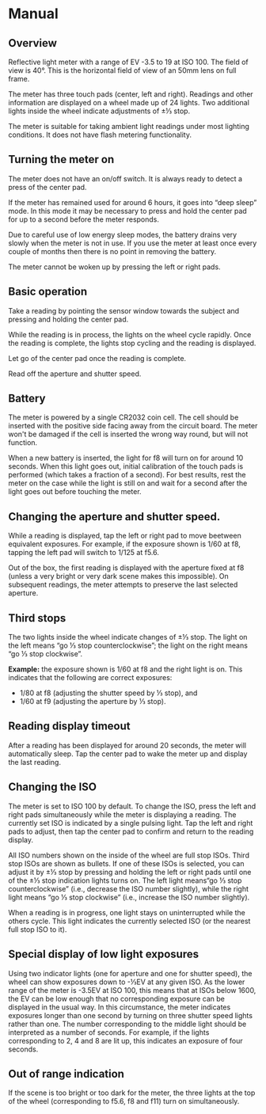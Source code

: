 # Manual

## Overview

Reflective light meter with a range of EV -3.5 to 19 at ISO
100. The field of view is 40°. This is the horizontal field of view of an 50mm
lens on full frame.

The meter has three touch pads (center, left and right). Readings and other
information are displayed on a wheel made up of 24 lights. Two additional lights
inside the wheel indicate adjustments of ±⅓ stop.

The meter is suitable for taking ambient light readings under most lighting
conditions. It does not have flash metering functionality.

## Turning the meter on

The meter does not have an on/off switch. It is always ready to detect a press
of the center pad.

If the meter has remained used for around 6 hours, it goes into “deep sleep”
mode. In this mode it may be necessary to press and hold the center pad for up
to a second before the meter responds.

Due to careful use of low energy sleep modes, the battery drains very slowly
when the meter is not in use. If you use the meter at least once every couple of
months then there is no point in removing the battery.

The meter cannot be woken up by pressing the left or right pads.

## Basic operation

Take a reading by pointing the sensor window towards the subject and 
pressing and holding the center pad.

While the reading is in process, the lights on the wheel cycle rapidly. Once the
reading is complete, the lights stop cycling and the reading is displayed.

Let go of the center pad once the reading is complete.

Read off the aperture and shutter speed.

## Battery

The meter is powered by a single CR2032 coin cell. The cell should be inserted
with the positive side facing away from the circuit board. The meter won't be damaged
if the cell is inserted the wrong way round, but will not function.

When a new battery is inserted, the light for f8 will turn on for around 10
seconds. When this light goes out, initial calibration of the touch pads is
performed (which takes a fraction of a second). For best results, rest the meter
on the case while the light is still on and wait for a second after the light goes
out before touching the meter.

## Changing the aperture and shutter speed.

While a reading is displayed, tap the left or right pad to move
beetween equivalent exposures. For example, if the exposure shown is 1/60 at f8,
tapping the left pad will switch to 1/125 at f5.6.

Out of the box, the first reading is displayed with the aperture fixed at f8
(unless a very bright or very dark scene makes this impossible). On subsequent
readings, the meter attempts to preserve the last selected aperture.

## Third stops

The two lights inside the wheel indicate changes of ±⅓ stop. The light on the
left means “go ⅓ stop counterclockwise”; the light on the right
means “go ⅓ stop clockwise”.

**Example:** the exposure shown is 1/60 at f8 and the right light is on. This
indicates that the following are correct exposures:

* 1/80 at f8 (adjusting the shutter speed by ⅓ stop), and
* 1/60 at f9 (adjusting the aperture by ⅓ stop).

## Reading display timeout

After a reading has been displayed for around 20 seconds, the meter will
automatically sleep. Tap the center pad to wake the meter up and display the
last reading.

## Changing the ISO

The meter is set to ISO 100 by default. To change the ISO, press the left and
right pads simultaneously while the meter is displaying a reading. The currently
set ISO is indicated by a single pulsing light. Tap the left and right pads to
adjust, then tap the center pad to confirm and return to the reading display.

All ISO numbers shown on the inside of the wheel are full stop ISOs. Third stop
ISOs are shown as bullets. If one of these ISOs is selected, you can adjust it
by ±⅓ stop by pressing and holding the left or right pads until one of the ±⅓
stop indication lights turns on. The left light means“go ⅓ stop
counterclockwise” (i.e., decrease the ISO number slightly), while the right
light means “go ⅓ stop clockwise” (i.e., increase the ISO number slightly).

When a reading is in progress, one light stays on uninterrupted while the others
cycle. This light indicates the currently selected ISO (or the nearest full stop
ISO to it).

## Special display of low light exposures

Using two indicator lights (one for aperture and one for shutter speed), the
wheel can show exposures down to -⅓EV at any given ISO. As the lower range of
the meter is -3.5EV at ISO 100, this means that at ISOs below 1600, the EV can
be low enough that no corresponding exposure can be displayed in the usual way.
In this circumstance, the meter indicates exposures longer than one second by
turning on three shutter speed lights rather than one. The number corresponding
to the middle light should be interpreted as a number of seconds. For example,
if the lights corresponding to 2, 4 and 8 are lit up, this indicates an exposure
of four seconds.

## Out of range indication

If the scene is too bright or too dark for the meter, the three lights at the
top of the wheel (corresponding to f5.6, f8 and f11) turn on simultaneously.
